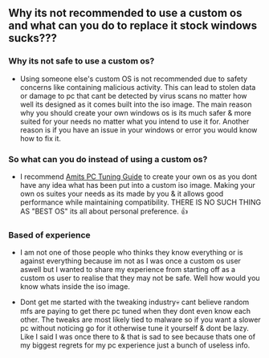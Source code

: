 ## Why its not recommended to use a custom os and what can you do to replace it stock windows sucks???

### Why its not safe to use a custom os?
- Using someone else's custom OS is not recommended due to safety concerns like containing malicious activity. This can lead to stolen data or damage to pc that cant be detected by virus scans no matter how well its designed as it comes built into the iso image. The main reason why you should create your own windows os is its much safer & more suited for your needs no matter what you intend to use it for. Another reason is if you have an issue in your windows or error you would know how to fix it. 

### So what can you do instead of using a custom os?
- I recommend [Amits PC Tuning Guide](https://github.com/amitxv/PC-Tuning) to create your own os as you dont have any idea what has been put into a custom iso image. Making your own os suites your needs as its made by you & it allows good performance while maintaining compatibility. THERE IS NO SUCH THING AS "BEST OS" its all about personal preference. 👍

### Based of experience
- I am not one of those people who thinks they know everything or is against everything because im not as I was once a custom os user aswell but I wanted to share my experience from starting off as a custom os user to realise that they may not be safe. Well how would you know whats inside the iso image.

- Dont get me started with the tweaking industry💀 cant believe random mfs are paying to get there pc tuned when they dont even know each other. The tweaks are most likely tied to malware so if you want a slower pc without noticing go for it otherwise tune it yourself & dont be lazy. Like I said I was once there to & that is sad to see because thats one of my biggest regrets for my pc experience just a bunch of useless info.
